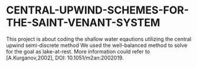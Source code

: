 # CENTRAL-UPWIND-SCHEMES-FOR-THE-SAINT-VENANT-SYSTEM
This project is about coding the shallow water eqautions utilizing the central upwind semi-discrete method
We used the well-balanced method to solve for the goal as lake-at-rest.
More information could refer to [A.Kurganov,2002], DOI: 10.1051/m2an:2002019.
